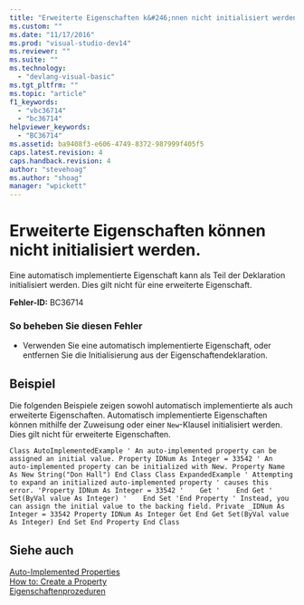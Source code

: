 ```yaml
---
title: "Erweiterte Eigenschaften k&#246;nnen nicht initialisiert werden. | Microsoft Docs"
ms.custom: ""
ms.date: "11/17/2016"
ms.prod: "visual-studio-dev14"
ms.reviewer: ""
ms.suite: ""
ms.technology: 
  - "devlang-visual-basic"
ms.tgt_pltfrm: ""
ms.topic: "article"
f1_keywords: 
  - "vbc36714"
  - "bc36714"
helpviewer_keywords: 
  - "BC36714"
ms.assetid: ba9408f3-e606-4749-8372-987999f405f5
caps.latest.revision: 4
caps.handback.revision: 4
author: "stevehoag"
ms.author: "shoag"
manager: "wpickett"
---
```

# Erweiterte Eigenschaften k&#246;nnen nicht initialisiert werden.
Eine automatisch implementierte Eigenschaft kann als Teil der Deklaration initialisiert werden. Dies gilt nicht für eine erweiterte Eigenschaft.  
  
 **Fehler\-ID:** BC36714  
  
### So beheben Sie diesen Fehler  
  
-   Verwenden Sie eine automatisch implementierte Eigenschaft, oder entfernen Sie die Initialisierung aus der Eigenschaftendeklaration.  
  
## Beispiel  
 Die folgenden Beispiele zeigen sowohl automatisch implementierte als auch erweiterte Eigenschaften. Automatisch implementierte Eigenschaften können mithilfe der Zuweisung oder einer `New`\-Klausel initialisiert werden. Dies gilt nicht für erweiterte Eigenschaften.  
  
```vb#  
Class AutoImplementedExample ' An auto-implemented property can be assigned an initial value. Property IDNum As Integer = 33542 ' An auto-implemented property can be initialized with New. Property Name As New String("Don Hall") End Class Class ExpandedExample ' Attempting to expand an initialized auto-implemented property ' causes this error. 'Property IDNum As Integer = 33542 '    Get '    End Get '    Set(ByVal value As Integer) '    End Set 'End Property ' Instead, you can assign the initial value to the backing field. Private _IDNum As Integer = 33542 Property IDNum As Integer Get End Get Set(ByVal value As Integer) End Set End Property End Class  
```  
  
## Siehe auch  
 [Auto\-Implemented Properties](../../visual-basic/programming-guide/language-features/procedures/auto-implemented-properties.md)   
 [How to: Create a Property](../../visual-basic/programming-guide/language-features/procedures/how-to-create-a-property.md)   
 [Eigenschaftenprozeduren](../../visual-basic/programming-guide/language-features/procedures/property-procedures.md)